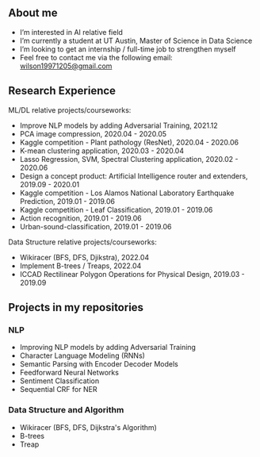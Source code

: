 ## About me
- I’m interested in AI relative field
- I’m currently a student at UT Austin, Master of Science in Data Science
- I’m looking to get an internship / full-time job to strengthen myself
- Feel free to contact me via the following email: wilson19971205@gmail.com

## Research Experience

ML/DL relative projects/courseworks:
- Improve NLP models by adding Adversarial Training,                         2021.12
- PCA  image compression,                                                    2020.04 - 2020.05
- Kaggle competition - Plant pathology (ResNet),                             2020.04 - 2020.06
- K-mean clustering application,                                             2020.03 - 2020.04
- Lasso Regression, SVM, Spectral Clustering application,	                   2020.02 - 2020.06
- Design a concept product: Artificial Intelligence router and extenders,	   2019.09 - 2020.01
- Kaggle competition - Los Alamos National Laboratory Earthquake Prediction, 2019.01 - 2019.06
- Kaggle competition - Leaf Classification,	                                 2019.01 - 2019.06
- Action recognition,	                                                       2019.01 - 2019.06
- Urban-sound-classification,	                                               2019.01 - 2019.06

Data Structure relative projects/courseworks:
- Wikiracer (BFS, DFS, Djikstra),                                            2022.04
- Implement B-trees / Treaps,                                                2022.04
- ICCAD Rectilinear Polygon Operations for Physical Design,                  2019.03 - 2019.09

## Projects in my repositories

### NLP
- Improving NLP models by adding Adversarial Training
- Character Language Modeling (RNNs)
- Semantic Parsing with Encoder Decoder Models
- Feedforward Neural Networks
- Sentiment Classification
- Sequential CRF for NER

### Data Structure and Algorithm
- Wikiracer (BFS, DFS, Dijkstra's Algorithm)
- B-trees
- Treap

<!---
wilson19971205/wilson19971205 is a ✨ special ✨ repository because its `README.md` (this file) appears on your GitHub profile.
You can click the Preview link to take a look at your changes.
--->
